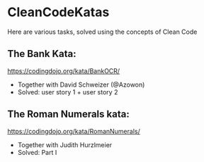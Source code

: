 # CleanCodeKatas
Here are various tasks, solved using the concepts of Clean Code


## The Bank Kata: 
https://codingdojo.org/kata/BankOCR/
- Together with David Schweizer (@Azowon)
- Solved: user story 1 + user story 2

## The Roman Numerals kata: 
https://codingdojo.org/kata/RomanNumerals/
- Together with Judith Hurzlmeier
- Solved: Part I 
